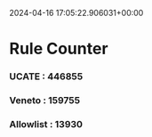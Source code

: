 2024-04-16 17:05:22.906031+00:00
# Rule Counter 
 ### UCATE : 446855

 ### Veneto : 159755

 ### Allowlist : 13930